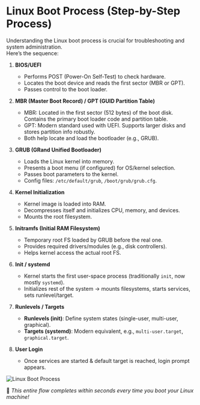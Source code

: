 # Linux Boot Process (Step-by-Step Process)

Understanding the Linux boot process is crucial for troubleshooting and system administration.  
Here’s the sequence:

1. **BIOS/UEFI**
   - Performs POST (Power-On Self-Test) to check hardware.
   - Locates the boot device and reads the first sector (MBR or GPT).
   - Passes control to the boot loader.

2. **MBR (Master Boot Record) / GPT (GUID Partition Table)**
   - MBR: Located in the first sector (512 bytes) of the boot disk. Contains the primary boot loader code and partition table.
   - GPT: Modern standard used with UEFI. Supports larger disks and stores partition info robustly.
   - Both help locate and load the bootloader (e.g., GRUB).

3. **GRUB (GRand Unified Bootloader)**
   - Loads the Linux kernel into memory.
   - Presents a boot menu (if configured) for OS/kernel selection.
   - Passes boot parameters to the kernel.  
   - Config files: `/etc/default/grub`, `/boot/grub/grub.cfg`.

4. **Kernel Initialization**
   - Kernel image is loaded into RAM.
   - Decompresses itself and initializes CPU, memory, and devices.
   - Mounts the root filesystem.

5. **Initramfs (Initial RAM Filesystem)**
   - Temporary root FS loaded by GRUB before the real one.
   - Provides required drivers/modules (e.g., disk controllers).
   - Helps kernel access the actual root FS.

6. **Init / systemd**
   - Kernel starts the first user-space process (traditionally `init`, now mostly `systemd`).
   - Initializes rest of the system → mounts filesystems, starts services, sets runlevel/target.

7. **Runlevels / Targets**
   - **Runlevels (init)**: Define system states (single-user, multi-user, graphical).  
   - **Targets (systemd)**: Modern equivalent, e.g., `multi-user.target`, `graphical.target`.

8. **User Login**
   - Once services are started & default target is reached, login prompt appears.

![Linux Boot Process](images/linux_boot_process.png)


📌 *This entire flow completes within seconds every time you boot your Linux machine!*

